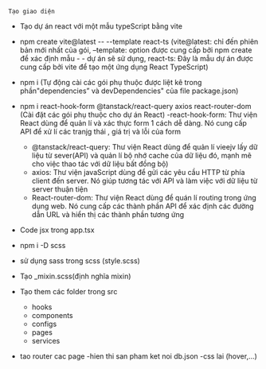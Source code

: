     Tạo giao diện

- Tạo dự án react với một mẫu typeScript bằng vite
- npm create vite@latest -- --template react-ts (vite@latest: chỉ đến phiên bản mới nhất của gói, –template: option được cung cấp bởi npm create để xác định mẫu - - dự án sẽ sử dụng, react-ts: Đây là mẫu dự án được cung cấp bởi vite để tạo một ứng dụng React TypeScript)
- npm i (Tự động cài các gói phụ thuộc được liệt kê trong phần"dependencies” và devDependencies" của file package.json)
- npm i react-hook-form @tanstack/react-query axios react-router-dom (Cài đặt các gói phụ thuộc cho dự án React)
  -react-hook-form: Thư viện React dùng để quản lí và xác thực form 1 cách dễ dàng. Nó cung cấp API để xử lí các tranjg thái , giá trị và lỗi của form
  - @tanstack/react-query: Thư viện React dùng để quản lí vieejv lấy dữ liệu từ sever(API) và quản lí bộ nhớ cache của dữ liệu đó, mạnh mẽ cho việc thao tác với dữ liệu bất đồng bộ)
  - axios: Thư viện javaScript dùng để gửi các yêu cầu HTTP từ phía client đến server. Nó giúp tương tác với API và làm việc với dữ liệu từ server thuận tiện
  - React-router-dom: Thư viện React dùng để quán lí routing trong ứng dụng web. Nó cung cấp các thành phần API để xác định các đường dẫn URL và hiển thị các thành phần tương ứng
- Code jsx trong app.tsx
- npm i -D scss
- sử dụng sass trong scss (style.scss)
- Tạo \_mixin.scss(định nghĩa mixin)
- Tạo them các folder trong src

  - hooks
  - components
  - configs
  - pages
  - services

- tao router cac page
  -hien thi san pham ket noi db.json
  -css lai (hover,...)
